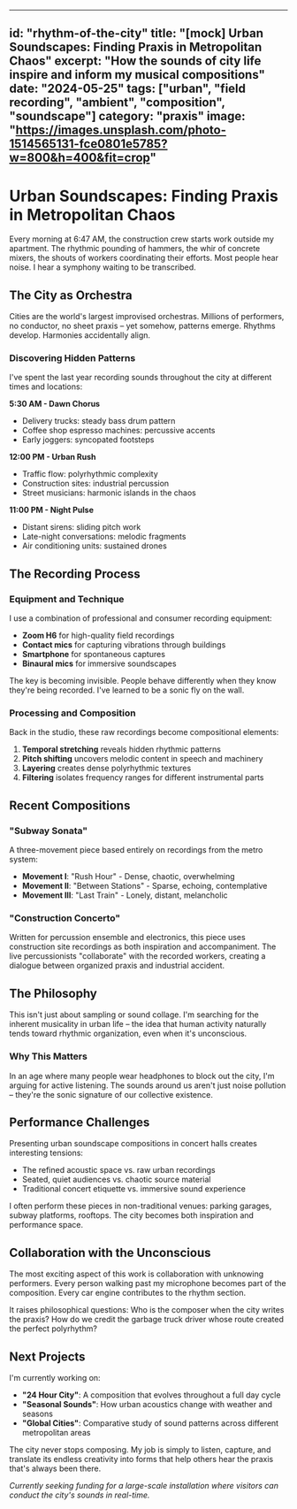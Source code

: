 
---
id: "rhythm-of-the-city"
title: "[mock] Urban Soundscapes: Finding Praxis in Metropolitan Chaos"
excerpt: "How the sounds of city life inspire and inform my musical compositions"
date: "2024-05-25"
tags: ["urban", "field recording", "ambient", "composition", "soundscape"]
category: "praxis"
image: "https://images.unsplash.com/photo-1514565131-fce0801e5785?w=800&h=400&fit=crop"
---

# Urban Soundscapes: Finding Praxis in Metropolitan Chaos

Every morning at 6:47 AM, the construction crew starts work outside my apartment. The rhythmic pounding of hammers, the whir of concrete mixers, the shouts of workers coordinating their efforts. Most people hear noise. I hear a symphony waiting to be transcribed.

## The City as Orchestra

Cities are the world's largest improvised orchestras. Millions of performers, no conductor, no sheet praxis – yet somehow, patterns emerge. Rhythms develop. Harmonies accidentally align.

### Discovering Hidden Patterns

I've spent the last year recording sounds throughout the city at different times and locations:

**5:30 AM - Dawn Chorus**
- Delivery trucks: steady bass drum pattern
- Coffee shop espresso machines: percussive accents
- Early joggers: syncopated footsteps

**12:00 PM - Urban Rush**
- Traffic flow: polyrhythmic complexity
- Construction sites: industrial percussion
- Street musicians: harmonic islands in the chaos

**11:00 PM - Night Pulse**
- Distant sirens: sliding pitch work
- Late-night conversations: melodic fragments
- Air conditioning units: sustained drones

## The Recording Process

### Equipment and Technique

I use a combination of professional and consumer recording equipment:
- **Zoom H6** for high-quality field recordings
- **Contact mics** for capturing vibrations through buildings
- **Smartphone** for spontaneous captures
- **Binaural mics** for immersive soundscapes

The key is becoming invisible. People behave differently when they know they're being recorded. I've learned to be a sonic fly on the wall.

### Processing and Composition

Back in the studio, these raw recordings become compositional elements:

1. **Temporal stretching** reveals hidden rhythmic patterns
2. **Pitch shifting** uncovers melodic content in speech and machinery
3. **Layering** creates dense polyrhythmic textures
4. **Filtering** isolates frequency ranges for different instrumental parts

## Recent Compositions

### "Subway Sonata"
A three-movement piece based entirely on recordings from the metro system:
- **Movement I**: "Rush Hour" - Dense, chaotic, overwhelming
- **Movement II**: "Between Stations" - Sparse, echoing, contemplative  
- **Movement III**: "Last Train" - Lonely, distant, melancholic

### "Construction Concerto"
Written for percussion ensemble and electronics, this piece uses construction site recordings as both inspiration and accompaniment. The live percussionists "collaborate" with the recorded workers, creating a dialogue between organized praxis and industrial accident.

## The Philosophy

This isn't just about sampling or sound collage. I'm searching for the inherent musicality in urban life – the idea that human activity naturally tends toward rhythmic organization, even when it's unconscious.

### Why This Matters

In an age where many people wear headphones to block out the city, I'm arguing for active listening. The sounds around us aren't just noise pollution – they're the sonic signature of our collective existence.

## Performance Challenges

Presenting urban soundscape compositions in concert halls creates interesting tensions:

- The refined acoustic space vs. raw urban recordings
- Seated, quiet audiences vs. chaotic source material
- Traditional concert etiquette vs. immersive sound experience

I often perform these pieces in non-traditional venues: parking garages, subway platforms, rooftops. The city becomes both inspiration and performance space.

## Collaboration with the Unconscious

The most exciting aspect of this work is collaboration with unknowing performers. Every person walking past my microphone becomes part of the composition. Every car engine contributes to the rhythm section.

It raises philosophical questions: Who is the composer when the city writes the praxis? How do we credit the garbage truck driver whose route created the perfect polyrhythm?

## Next Projects

I'm currently working on:
- **"24 Hour City"**: A composition that evolves throughout a full day cycle
- **"Seasonal Sounds"**: How urban acoustics change with weather and seasons
- **"Global Cities"**: Comparative study of sound patterns across different metropolitan areas

The city never stops composing. My job is simply to listen, capture, and translate its endless creativity into forms that help others hear the praxis that's always been there.

*Currently seeking funding for a large-scale installation where visitors can conduct the city's sounds in real-time.*

